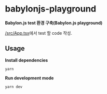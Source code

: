 # babylonjs-playground
**Babylon.js test 환경 구축(Babylon.js playground)**

[/src/App.tsx](https://github.com/Ilyeong-Jeong/babylonjs-playground/blob/main/src/App.tsx)에서 test 할 code 작성.

## Usage
**Install dependencies**
```
yarn
```

**Run development mode**
```
yarn dev
```
